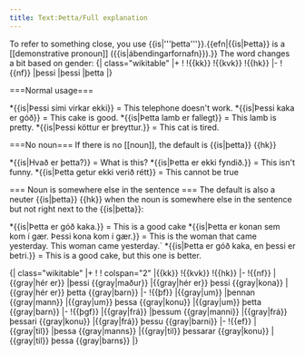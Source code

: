 ```yaml
---
title: Text:Þetta/Full explanation
---
```


To refer to something close, you use {{is|'''þetta'''}}.{{efn|{{is|Þetta}} is a [[demonstrative pronoun]] ({{is|ábendingarfornafn}}).}} The word changes a bit based on gender:
{| class="wikitable"
|+
!
!{{kk}}
!{{kvk}}
!{{hk}}
|-
!{{nf}}
|þessi
|þessi
|þetta
|}

===Normal usage===

*{{is|Þessi sími virkar ekki}} = This telephone doesn't work.
*{{is|Þessi kaka er góð}} = This cake is good.
*{{is|Þetta lamb er fallegt}} = This lamb is pretty.
*{{is|Þessi köttur er þreyttur.}} = This cat is tired.

===No noun===
If there is no [[noun]], the default is {{is|þetta}} {{hk}}

*{{is|Hvað er þetta?}} = What is this?
*{{is|Þetta er ekki fyndið.}} = This isn't funny.
*{{is|Þetta getur ekki verið rétt}} = This cannot be true

=== Noun is somewhere else in the sentence ===
The default is also a neuter {{is|þetta}} {{hk}} when the noun is somewhere else in the sentence but not right next to the {{is|þetta}}:

*{{is|Þetta er góð kaka.}} = This is a good cake
*{{is|Þetta er konan sem kom í gær. Þessi kona kom í gær.}} = This is the woman that came yesterday. This woman came yesterday.`
*{{is|Þetta er góð kaka, en þessi er betri.}} = This is a good cake, but this one is better.

{| class="wikitable"
|+
!
! colspan="2" |{{kk}}
!{{kvk}}
!{{hk}}
|-
!{{nf}}
|{{gray|hér er}}
|þessi {{gray|maður}}
|{{gray|hér er}} þessi {{gray|kona}}
|{{gray|hér er}} þetta {{gray|barn}}
|-
!{{þf}}
|{{gray|um}}
|þennan {{gray|mann}}
|{{gray|um}} þessa {{gray|konu}}
|{{gray|um}} þetta {{gray|barn}}
|-
!{{þgf}}
|{{gray|frá}}
|þessum {{gray|manni}}
|{{gray|frá}} þessari {{gray|konu}}
|{{gray|frá}} þessu {{gray|barni}}
|-
!{{ef}}
|{{gray|til}}
|þessa {{gray|manns}}
|{{gray|til}} þessarar {{gray|konu}}
|{{gray|til}} þessa {{gray|barns}}
|}

